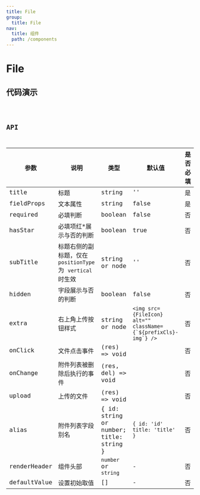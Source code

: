 ```yaml
---
title: File
group:
  title: File
nav:
  title: 组件
  path: /components
---
```


# File

## 代码演示

<code src="./demo/index.tsx" />

## API

| 参数         | 说明                                                       | 类型                                    | 默认值                                                             | 是否必填 |
| ------------ | ---------------------------------------------------------- | --------------------------------------- | ------------------------------------------------------------------ | -------- |
| title        | 标题                                                       | string                                  | ''                                                                 | 是       |
| fieldProps   | 文本属性                                                   | string                                  | false                                                              | 是       |
| required     | 必填判断                                                   | boolean                                 | false                                                              | 否       |
| hasStar      | 必填项红\*展示与否的判断                                   | boolean                                 | true                                                               | 否       |
| subTitle     | 标题右侧的副标题，仅在 `positionType` 为 `vertical` 时生效 | string or node                          | ''                                                                 | 否       |
| hidden       | 字段展示与否的判断                                         | boolean                                 | false                                                              | 否       |
| extra        | 右上角上传按钮样式                                         | string or node                          | `` <img src={FileIcon} alt="" className={`${prefixCls}-img`} /> `` | 否       |
| onClick      | 文件点击事件                                               | (res) => void                           |                                                                    | 否       |
| onChange     | 附件列表被删除后执行的事件                                 | (res, del) => void                      |                                                                    | 否       |
| upload       | 上传的文件                                                 | (res) => void                           |                                                                    | 否       |
| alias        | 附件列表字段别名                                           | { id: string or number; title: string } | `{ id: 'id' title: 'title' }`                                      | 否       |
| renderHeader | 组件头部                                                   | `number` or `string`                    | -                                                                  | 否       |
| defaultValue | 设置初始取值                                               | []                                      | -                                                                  | 否       |
